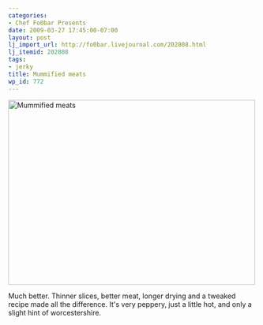 ```yaml
---
categories:
- Chef Fo0bar Presents
date: 2009-03-27 17:45:00-07:00
layout: post
lj_import_url: http://fo0bar.livejournal.com/202808.html
lj_itemid: 202808
tags:
- jerky
title: Mummified meats
wp_id: 772
---
```

[<img src="https://farm4.static.flickr.com/3426/3391248922_a07118629c.jpg" width="500" height="375" alt="Mummified meats" />](https://www.flickr.com/photos/fo0bar/3391248922/ "Mummified meats by fo0bar, on Flickr")

Much better. Thinner slices, better meat, longer drying and a tweaked recipe made all the difference. It's very peppery, just a little hot, and only a slight hint of worcestershire.
